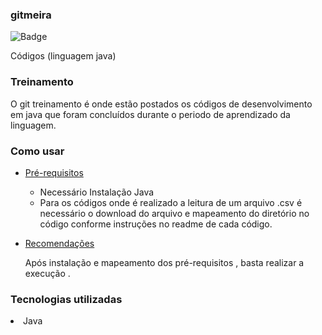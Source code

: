 ### gitmeira
![Badge](https://img.shields.io/badge/GIT-gitmeira-%237159c1?style=for-the-badge&logo=ghost)


Códigos (linguagem java) 

### Treinamento

O git treinamento é onde estão postados os códigos de desenvolvimento em java que foram concluídos
durante o periodo de aprendizado da linguagem.


### Como usar 
 <!--ts-->
* [Pré-requisitos](#pre-requisitos)
  
  - Necessário Instalação Java
  - Para os códigos onde é realizado a leitura de um arquivo .csv é necessário o download do arquivo e mapeamento do diretório no código conforme instruções no readme de cada código.
   

 * [Recomendações](#recomendações)
   
    Após instalação e mapeamento dos pré-requisitos , basta realizar a execução .


### Tecnologias utilizadas

<li>Java</li>


